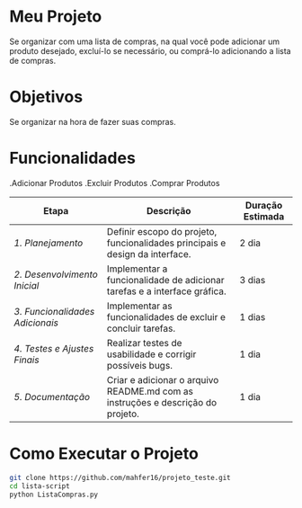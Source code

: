# Meu Projeto 
Se organizar com uma lista de compras, na qual você pode adicionar um produto desejado, excluí-lo se necessário, ou comprá-lo adicionando a lista de compras.

# Objetivos 
Se organizar na hora de fazer suas compras.

# Funcionalidades 
.Adicionar Produtos
.Excluir Produtos
.Comprar Produtos

| Etapa                        | Descrição                                                    | Duração Estimada |
|------------------------------|--------------------------------------------------------------|------------------|
| *1. Planejamento*           | Definir escopo do projeto, funcionalidades principais e design da interface. | 2 dia            |
| *2. Desenvolvimento Inicial*| Implementar a funcionalidade de adicionar tarefas e a interface gráfica. | 3 dias           |
| *3. Funcionalidades Adicionais* | Implementar as funcionalidades de excluir e concluir tarefas. | 1 dias           |
| *4. Testes e Ajustes Finais*| Realizar testes de usabilidade e corrigir possíveis bugs.    | 1 dia            |
| *5. Documentação*           | Criar e adicionar o arquivo README.md com as instruções e descrição do projeto. | 1 dia

# Como Executar o Projeto
  ```bash
  git clone https://github.com/mahfer16/projeto_teste.git
  cd lista-script
  python ListaCompras.py
